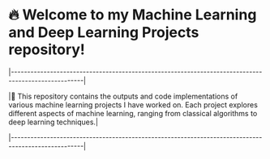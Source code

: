 # 🔥 Welcome to my Machine Learning and Deep Learning Projects repository! 

|----------------------------------------------------------------------------------------------------|

|📜 This repository contains the outputs and code implementations of various machine learning projects I have worked on. Each project explores different aspects of machine learning, ranging from classical algorithms to deep learning techniques.|

|----------------------------------------------------------------------------------------------------|
